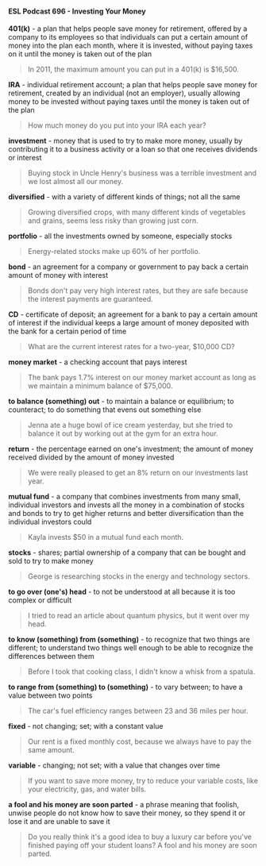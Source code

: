 #### ESL Podcast 696 - Investing Your Money

**401(k)** - a plan that helps people save money for retirement, offered by a
company to its employees so that individuals can put a certain amount of money
into the plan each month, where it is invested, without paying taxes on it until the
money is taken out of the plan

> In 2011, the maximum amount you can put in a 401(k) is $16,500.

**IRA** - individual retirement account; a plan that helps people save money for
retirement, created by an individual (not an employer), usually allowing money to
be invested without paying taxes until the money is taken out of the plan

> How much money do you put into your IRA each year?

**investment** - money that is used to try to make more money, usually by
contributing it to a business activity or a loan so that one receives dividends or
interest

> Buying stock in Uncle Henry's business was a terrible investment and we lost
almost all our money.

**diversified** - with a variety of different kinds of things; not all the same

> Growing diversified crops, with many different kinds of vegetables and grains,
seems less risky than growing just corn.

**portfolio** - all the investments owned by someone, especially stocks

> Energy-related stocks make up 60% of her portfolio.

**bond** - an agreement for a company or government to pay back a certain
amount of money with interest

> Bonds don't pay very high interest rates, but they are safe because the interest
payments are guaranteed.

**CD** - certificate of deposit; an agreement for a bank to pay a certain amount of
interest if the individual keeps a large amount of money deposited with the bank
for a certain period of time

> What are the current interest rates for a two-year, $10,000 CD?

**money market** - a checking account that pays interest

> The bank pays 1.7% interest on our money market account as long as we
maintain a minimum balance of $75,000.

**to balance (something) out** - to maintain a balance or equilibrium; to
counteract; to do something that evens out something else

> Jenna ate a huge bowl of ice cream yesterday, but she tried to balance it out by
working out at the gym for an extra hour.

**return** - the percentage earned on one's investment; the amount of money
received divided by the amount of money invested

> We were really pleased to get an 8% return on our investments last year.

**mutual fund** - a company that combines investments from many small,
individual investors and invests all the money in a combination of stocks and
bonds to try to get higher returns and better diversification than the individual
investors could

> Kayla invests $50 in a mutual fund each month.

**stocks** - shares; partial ownership of a company that can be bought and sold to
try to make money

> George is researching stocks in the energy and technology sectors.

**to go over (one's) head** - to not be understood at all because it is too complex
or difficult

> I tried to read an article about quantum physics, but it went over my head.

**to know (something) from (something)** - to recognize that two things are
different; to understand two things well enough to be able to recognize the
differences between them

> Before I took that cooking class, I didn't know a whisk from a spatula.

**to range from (something) to (something)** - to vary between; to have a value
between two points

> The car's fuel efficiency ranges between 23 and 36 miles per hour.

**fixed** - not changing; set; with a constant value

> Our rent is a fixed monthly cost, because we always have to pay the same
amount.

**variable** - changing; not set; with a value that changes over time

> If you want to save more money, try to reduce your variable costs, like your
electricity, gas, and water bills.

**a fool and his money are soon parted** - a phrase meaning that foolish, unwise
people do not know how to save their money, so they spend it or lose it and are
unable to save it

> Do you really think it's a good idea to buy a luxury car before you've finished
paying off your student loans? A fool and his money are soon parted.


